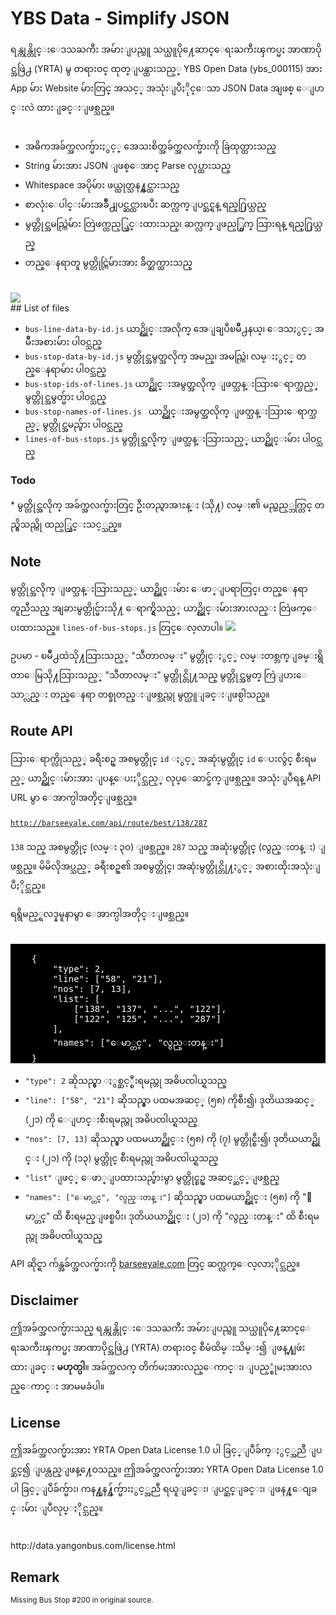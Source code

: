 # YBS Data - Simplify JSON
<div style="font-family: line-height: 1.5em; myanmar3, padauk, 'noto sans myanmar', pyidaungsu, 'myanmar text'">
ရန္ကုန္တိုင္းေဒသႀကီး အမ်ားျပည္သူ သယ္ယူပို႔ေဆာင္ေရးႀကီးၾကပ္မႈ အာဏာပိုင္အဖြဲ႕ (YRTA) မွ တရားဝင္ ထုတ္ျပန္ထားသည့္ YBS Open Data (ybs_000115) အား App မ်ား Website မ်ားတြင္ အသင့္ အသုံးျပဳႏိုင္ေသာ JSON Data အျဖစ္ ေျပာင္းလဲ ထားျခင္းျဖစ္သည္။
<br><br>
<ul>
	<li>အဓိကအခ်က္အလက္မ်ားႏွင့္ အေသးစိတ္အခ်က္အလက္မ်ားကို ခြဲထုတ္ထားသည္
	<li>String မ်ားအား JSON ျဖစ္ေအာင္ Parse လုပ္ထားသည္
	<li>Whitespace အပိုမ်ား ဖယ္ထုတ္သန႔္စင္ထားသည္
	<li>စာလုံးေပါင္းမ်ားအခ်ိဳ႕ျပင္ဆင္ထားၿပီး ဆက္လက္ျပင္ဆင္ရန္ ရည္႐ြယ္သည္
	<li>မွတ္တိုင္အမည္ကြဲမ်ား တြဲဖက္ထည့္သြင္းထားသည္၊ ဆက္လက္ျဖည့္စြက္ သြားရန္ ရည္႐ြယ္သည္
	<li>တည္ေနရာတူ မွတ္တိုင္ကြဲမ်ားအား ခ်ိတ္ဆက္ထားသည္
</ul>
</div>
<br>
<img src="http://i.imgur.com/Wmg1pf8.png">
<br>
## List of files
<div style="font-family: line-height: 1.5em;  myanmar3, padauk, 'noto sans myanmar', pyidaungsu, 'myanmar text'">
<ul style="line-height: 1.5em;">
	<li><code>bus-line-data-by-id.js</code>
	<span style="font-family: myanmar3, padauk, 'noto sans myanmar', pyidaungsu, 'myanmar text'">ယာဥ္လိုင္းအလိုက္ အေျချပဳၿမိဳ႕နယ္၊ ေဒသႏွင့္ အမ်ိဳးအစားမ်ား ပါဝင္သည္</span>
	<li><code>bus-stop-data-by-id.js</code>
	<span style="font-family: myanmar3, padauk, 'noto sans myanmar', pyidaungsu, 'myanmar text'">မွတ္တိုင္အမွတ္အလိုက္ အမည္၊ အမည္ကြဲ၊ လမ္းႏွင့္ တည္ေနရာမ်ား ပါဝင္သည္</span>
	<li><code>bus-stop-ids-of-lines.js</code>
	<span style="font-family: myanmar3, padauk, 'noto sans myanmar', pyidaungsu, 'myanmar text'">ယာဥ္လိုင္းအမွတ္အလိုက္ ျဖတ္သန္းသြားေရာက္သည့္ မွတ္တိုင္အမွတ္မ်ား ပါဝင္သည္</span>
	<li><code>bus-stop-names-of-lines.js </code>
	<span style="font-family: myanmar3, padauk, 'noto sans myanmar', pyidaungsu, 'myanmar text'">ယာဥ္လိုင္းအမွတ္အလိုက္ ျဖတ္သန္းသြားေရာက္သည့္ မွတ္တိုင္အမည္မ်ား ပါဝင္သည္</span>
	<li><code>lines-of-bus-stops.js</code>
	<span style="font-family: myanmar3, padauk, 'noto sans myanmar', pyidaungsu, 'myanmar text'">မွတ္တိုင္အလိုက္ ျဖတ္သန္းသြားသည့္ ယာဥ္လိုင္းမ်ား ပါဝင္သည္</span>
</ul>
</div>

### Todo
<div style="font-family: line-height: 1.5em;  myanmar3, padauk, 'noto sans myanmar', pyidaungsu, 'myanmar text'">
* မွတ္တိုင္အလိုက္ အခ်က္အလက္မ်ားတြင္ ဦးတည္ရာအၫႊန္း (သို႔) လမ္း၏ မည္သည့္ဘက္တြင္ တည္ရွိသည္ကို ထည့္သြင္းသင့္သည္။
</div>

## Note
<div style="font-family: line-height: 1.5em;  myanmar3, padauk, 'noto sans myanmar', pyidaungsu, 'myanmar text'">
မွတ္တိုင္အလိုက္ ျဖတ္သန္းသြားသည့္ ယာဥ္လိုင္းမ်ား ေဖာ္ျပရာတြင္၊ တည္ေနရာတူညီသည္ အျခားမွတ္တိုင္မ်ားသို႔ ေရာက္ရွိသည့္ ယာဥ္လိုင္းမ်ားအားလည္း တြဲဖက္ေပးထားသည္။ <code>lines-of-bus-stops.js</code> တြင္ေလ့လာပါ။

<img src="http://i.imgur.com/AITZoYo.png">

ဥပမာ - ၿမိဳ႕ထဲသို႔သြားသည့္ "သီတာလမ္း" မွတ္တိုင္ႏွင့္ လမ္းတစ္ဘက္ျခမ္းရွိ တာေမြသို႔သြားသည့္ "သီတာလမ္း" မွတ္တိုင္တို႔သည္ မွတ္တိုင္အမွတ္ ကြဲျပားေသာ္လည္း တည္ေနရာ တစ္ခုတည္းျဖစ္သည္ဟု မွတ္ယူျခင္းျဖစ္ပါသည္။
</div>

## Route API
<div style="font-family: line-height: 1.5em;  myanmar3, padauk, 'noto sans myanmar', pyidaungsu, 'myanmar text'">
သြားေရာက္လိုသည့္ ခရီးစဥ္ အစမွတ္တိုင္ <code>id</code> ႏွင့္ အဆုံးမွတ္တိုင္ <code>id</code> ေပးလွ်င္ စီးရမည့္ ယာဥ္လိုင္းမ်ားအား ျပန္ေပးႏိုင္သည့္ လုပ္ေဆာင္ခ်က္ျဖစ္သည္။ အသုံးျပဳရန္ API URL မွာ ေအာက္ပါအတိုင္ျဖစ္သည္။
<br><br>
<code><a href="http://barseeyale.com/api/route/best/138/287">http://barseeyale.com/api/route/best/138/287</a></code>
<br><br>
<code>138</code> သည္ အစမွတ္တိုင္ (လမ္း ၃၀) ျဖစ္သည္။ <code>287</code> သည္ အဆုံးမွတ္တိုင္ (လွည္းတန္း) ျဖစ္သည္။ မိမိလိုအပ္သည့္ ခရီးစဥ္၏ အစမွတ္တိုင္၊ အဆုံးမွတ္တိုင္တို႔ႏွင့္ အစားထိုးအသုံးျပဳႏိုင္သည္။

ရရွိမည့္ရလဒ္နမူနာမွာ ေအာက္ပါအတိုင္းျဖစ္သည္။<br><br>
<pre style="background: black; color: white">

	{
		"type": 2,
		"line": ["58", "21"],
		"nos": [7, 13],
		"list": [
			["138", "137", "...", "122"],
			["122", "125", "...", "287"]
		],
		"names": ["ေမာ္တင္", "လွည္းတန္း"]
	}
</pre>

<ul>
	<li>
		<code>"type": 2</code> ဆိုသည္မွာ ႏွစ္ဆင့္စီးရမည္ဟု အဓိပၸါယ္ရသည္
	</li>
	<li>
		<code>"line": ["58", "21"]</code> ဆိုသည္မွာ ပထမအဆင့္ (၅၈) ကိုစီး၍၊ ဒုတိယအဆင့္ (၂၁) ကို ေျပာင္းစီးရမည္ဟု အဓိပၸါယ္ရသည္
	</li>
	<li>
		<code>"nos": [7, 13]</code> ဆိုသည္မွာ ပထမယာဥ္လိုင္း (၅၈) ကို (၇) မွတ္တိုင္စီး၍၊ ဒုတိယယာဥ္လိုင္း (၂၁) ကို (၁၃) မွတ္တိုင္ စီးရမည္ဟု အဓိပၸါယ္ရသည္
	</li>
	<li><code>"list"</code> ျဖင့္ ေဖာ္ျပထားသည္မ်ားမွာ မွတ္တိုင္စဥ္ အဆင့္ဆင့္ျဖစ္သည္</li>
	<li><code>"names": ["ေမာ္တင္", "လွည္းတန္း"]</code> ဆိုသည္မွာ ပထမယာဥ္လိုင္း (၅၈) ကို "ေမာ္တင္" ထိ စီးရမည္ျဖစ္ၿပီး၊ ဒုတိယယာဥ္လိုင္း (၂၁) ကို "လွည္းတန္း" ထိ စီးရမည္ဟု အဓိပၸါယ္ရသည္
</ul>

API ဆိုင္ရာ က်န္အခ်က္အလက္မ်ားကို <a href="http://barseeyale.com">barseeyale.com</a> တြင္ ဆက္လက္ေလ့လာႏိုင္သည္။
</div>

## Disclaimer
<div style="font-family: line-height: 1.5em;  myanmar3, padauk, 'noto sans myanmar', pyidaungsu, 'myanmar text'">
ဤအခ်က္အလက္မ်ားသည္ ရန္ကုန္တိုင္းေဒသႀကီး အမ်ားျပည္သူ သယ္ယူပို႔ေဆာင္ေရးႀကီးၾကပ္မႈ အာဏာပိုင္အဖြဲ႕ (YRTA) တရားဝင္ စီမံထိမ္းသိမ္း၍ ျဖန္႔ျဖဴးထားျခင္း <b>မဟုတ္ပါ</b>။ အခ်က္အလက္ တိက်မႈအားလည္ေကာင္း၊ ျပည့္စုံမႈအားလည္ေကာင္း အာမမခံပါ။
</div>

## License
<div style="font-family: line-height: 1.5em;  myanmar3, padauk, 'noto sans myanmar', pyidaungsu, 'myanmar text'">
ဤအခ်က္အလက္မ်ားအား YRTA Open Data License 1.0 ပါ ခြင့္ျပဳခ်က္ႏွင့္အညီ ျပင္ဆင္၍ ျပန္လည္ျဖန္႔ေဝသည္။ ဤအခ်က္အလက္မ်ားအား YRTA Open Data License 1.0 ပါ ခြင့္ျပဳခ်က္မ်ား၊ ကန႔္သန႔္ခ်က္မ်ားႏွင့္အညီ ရယူျခင္း၊ ျပင္ဆင္ျခင္း၊ ျဖန႔္ေဝျခင္းမ်ား ျပဳလုပ္ႏိုင္သည္။
</div><br><br>
http://data.yangonbus.com/license.html

## Remark
<small>Missing Bus Stop #200 in original source.</small>
